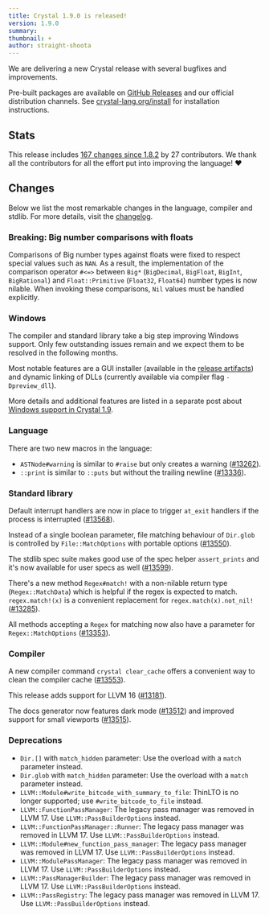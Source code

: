 ```yaml
---
title: Crystal 1.9.0 is released!
version: 1.9.0
summary:
thumbnail: +
author: straight-shoota
---
```


We are delivering a new Crystal release with several bugfixes and improvements.

Pre-built packages are available on [GitHub Releases](https://github.com/crystal-lang/crystal/releases/tag/1.9.0)
and our official distribution channels.
See [crystal-lang.org/install](https://crystal-lang.org/install/) for
installation instructions.

## Stats

This release includes [167 changes since 1.8.2](https://github.com/crystal-lang/crystal/pulls?q=is%3Apr+milestone%3A1.9.0)
by 27 contributors. We thank all the contributors for all the effort put into
improving the language! ❤️

## Changes

Below we list the most remarkable changes in the language, compiler and stdlib.
For more details, visit the [changelog](https://github.com/crystal-lang/crystal/releases/tag/1.9.0).

### Breaking: Big number comparisons with floats

Comparisons of Big number types against floats were fixed to respect special
values such as `NAN`. As a result, the implementation of the comparison operator
`#<=>` between `Big*` (`BigDecimal`, `BigFloat`, `BigInt`, `BigRational`) and
`Float::Primitive` (`Float32`, `Float64`) number types is now nilable.
When invoking these comparisons, `Nil` values must be handled explicitly.

### Windows

The compiler and standard library take a big step improving Windows support.
Only few outstanding issues remain and we expect them to be resolved in the
following months.

Most notable features are a GUI installer (available in the [release artifacts](https://github.com/crystal-lang/crystal/releases/tag/1.9.0))
and dynamic linking of DLLs (currently available via compiler flag
`-Dpreview_dll`).

More details and additional features are listed in a separate post about
[Windows support in Crystal 1.9](/2023/07/06/windows-support-1.9/).

### Language

There are two new macros in the language:

* `ASTNode#warning` is similar to `#raise` but only creates a warning ([#13262](https://github.com/crystal-lang/crystal/pull/13262)).
* `::print` is similar to `::puts` but without the trailing newline ([#13336](https://github.com/crystal-lang/crystal/pull/13336)).

### Standard library

Default interrupt handlers are now in place to trigger `at_exit` handlers
if the process is interrupted ([#13568](https://github.com/crystal-lang/crystal/pull/13568)).

Instead of a single boolean parameter, file matching behaviour of `Dir.glob`
is controlled by `File::MatchOptions` with portable options ([#13550](https://github.com/crystal-lang/crystal/pull/13550)).

The stdlib spec suite makes good use of the spec helper `assert_prints` and it's
now available for user specs as well ([#13599](https://github.com/crystal-lang/crystal/pull/13599)).

There's a new method `Regex#match!` with a non-nilable return type
(`Regex::MatchData`) which is helpful if the regex is expected to match.
`regex.match!(x)` is a convenient replacement for `regex.match(x).not_nil!` ([#13285](https://github.com/crystal-lang/crystal/pull/13285)).

All methods accepting a `Regex` for matching now also have a parameter for
`Regex::MatchOptions` ([#13353](https://github.com/crystal-lang/crystal/pull/13353)).

### Compiler

A new compiler command `crystal clear_cache` offers a convenient way to clean
the compiler cache ([#13553](https://github.com/crystal-lang/crystal/pull/13553)).

This release adds support for LLVM 16 ([#13181](https://github.com/crystal-lang/crystal/pull/13181)).

The docs generator now features dark mode ([#13512](https://github.com/crystal-lang/crystal/pull/13512))
and improved support for small viewports ([#13515](https://github.com/crystal-lang/crystal/pull/13515)).

### Deprecations

* `Dir.[]` with `match_hidden` parameter: Use the overload with a `match`
  parameter instead.
* `Dir.glob` with `match_hidden` parameter: Use the overload with a `match`
  parameter instead.
* `LLVM::Module#write_bitcode_with_summary_to_file`: ThinLTO is no longer
  supported; use `#write_bitcode_to_file` instead.
* `LLVM::FunctionPassManager`: The legacy pass manager was removed in LLVM 17.
  Use `LLVM::PassBuilderOptions` instead.
* `LLVM::FunctionPassManager::Runner`: The legacy pass manager was removed in
  LLVM 17. Use `LLVM::PassBuilderOptions` instead.
* `LLVM::Module#new_function_pass_manager`: The legacy pass manager was removed
  in LLVM 17. Use `LLVM::PassBuilderOptions` instead.
* `LLVM::ModulePassManager`: The legacy pass manager was removed in LLVM 17.
  Use `LLVM::PassBuilderOptions` instead.
* `LLVM::PassManagerBuilder`: The legacy pass manager was removed in LLVM 17.
  Use `LLVM::PassBuilderOptions` instead.
* `LLVM::PassRegistry`: The legacy pass manager was removed in LLVM 17. Use
  `LLVM::PassBuilderOptions` instead.
